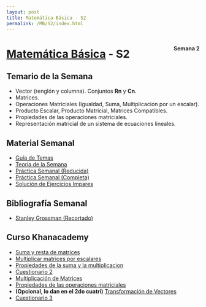 ```yaml
---
layout: post
title: Matemática Básica - S2
permalink: /MB/S2/index.html
---
```


<div align='right' style='float:right'>
<h4>Semana 2</h4>
</div>
<h1 class="post-title p-name" itemprop="name headline"><a href="/MB">Matemática Básica</a> - S2</h1>

## Temario de la Semana
- Vector (renglón y columna). Conjuntos **Rn** y **Cn**.
- Matrices.
- Operaciones Matriciales (Igualdad, Suma, Multiplicacion por un escalar).
- Producto Escalar, Producto Matricial, Matrices Compatibles.
- Propiedades de las operaciones matriciales.
- Representación matricial de un sistema de ecuaciones lineales.

## Material Semanal
  - [Guía de Temas](/archivos/MB/S2/Temas)
  - [Teoría de la Semana](https://drive.google.com/file/d/1mb3W3NbrGiwjQ-GAfVdpUMzhrjc5QR22/view)
  - [Práctica Semanal (Reducida)](https://drive.google.com/file/d/1vkKnw3ZgPR0k3JBzANAJRVA8nE5zJU7M/view)
  - [Práctica Semanal (Completa)](https://drive.google.com/file/d/1VOWRYZ5YBMjdX_-6y84nJ-JvT-IYCGfO/view)
  - [Solución de Ejercicios Impares](/archivos/MB/S2/Soluciones)

## Bibliografía Semanal
  - [Stanley Grossman (Recortado)](/archivos/MB/S2/Grossman)

## Curso Khanacademy
  - [Suma y resta de matrices](https://es.khanacademy.org/math/precalculus/x9e81a4f98389efdf:matrices/x9e81a4f98389efdf:adding-and-subtracting-matrices/v/matrix-addition-and-subtraction-1)
  - [Multiplicar matrices por escalares](https://es.khanacademy.org/math/precalculus/x9e81a4f98389efdf:matrices/x9e81a4f98389efdf:multiplying-matrices-by-scalars/v/scalar-multiplication)
  - [Propiedades de la suma y la multiplicacion](https://es.khanacademy.org/math/precalculus/x9e81a4f98389efdf:matrices/x9e81a4f98389efdf:properties-of-matrix-addition-and-scalar-multiplication/a/intro-to-zero-matrices)
  - [Cuestionario 2](https://es.khanacademy.org/math/precalculus/x9e81a4f98389efdf:matrices/quiz/x9e81a4f98389efdf:matrices-quiz-2?modal=1)
  - [Multiplicación de Matrices](https://es.khanacademy.org/math/precalculus/x9e81a4f98389efdf:matrices/x9e81a4f98389efdf:multiplying-matrices-by-matrices/v/matrix-multiplication-intro)
  - [Propiedades de las operaciones matriciales](https://es.khanacademy.org/math/precalculus/x9e81a4f98389efdf:matrices/x9e81a4f98389efdf:properties-of-matrix-multiplication/v/defined-and-undefined-matrix-operations)
  - **(Opcional, lo dan en el 2do cuatri)** [Transformación de Vectores](https://es.khanacademy.org/math/precalculus/x9e81a4f98389efdf:matrices/x9e81a4f98389efdf:matrices-as-transformations/v/transforming-position-vector)
  - [Cuestionario 3](https://es.khanacademy.org/math/precalculus/x9e81a4f98389efdf:matrices/quiz/x9e81a4f98389efdf:matrices-quiz-3?modal=1)

